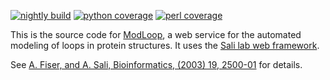 [![nightly build](https://salilab.org/nightly/stat/?s=modloop&t=build)](https://salilab.org/nightly/modloop/)
[![python coverage](https://salilab.org/nightly/stat/?s=modloop&t=python)](https://salilab.org/nightly/modloop/logs/coverage/python/)
[![perl coverage](https://salilab.org/nightly/stat/?s=modloop&t=perl)](https://salilab.org/nightly/modloop/logs/coverage/perl/)

This is the source code for [ModLoop](http://salilab.org/modloop/), a web
service for the automated modeling of loops in protein structures. It uses
the [Sali lab web framework](https://github.com/salilab/saliweb/).

See [A. Fiser, and A. Sali, Bioinformatics, (2003) 19, 2500-01](http://www.ncbi.nlm.nih.gov/pubmed/14668246) for details.
